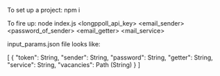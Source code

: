 To set up a project: npm i

To fire up: node index.js <longppoll_api_key> <email_sender> <password_of_sender> <email_getter> <mail_service>

input_params.json file looks like:

[
    {
        "token": String,
        "sender": String,
        "password": String,
        "getter": String,
        "service": String,
        "vacancies": Path (String)
    }
]